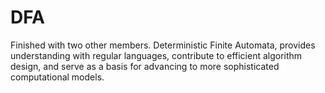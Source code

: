 # DFA
Finished with two other members. Deterministic Finite Automata, provides understanding with regular languages, contribute to efficient algorithm design, and serve as a basis for advancing to more sophisticated computational models.

